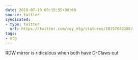 ```yaml
---
date: 2010-07-10 00:15:55+00:00
source: twitter
syndicated:
- type: twitter
  url: https://twitter.com/roy_mtg/statuses/18157682186/
tags:
- mtg
---
```


RDW mirror is ridiculous when both have D-Claws out